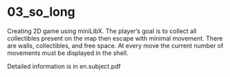 # 03_so_long

Creating 2D game using miniLibX.
The player’s goal is to collect all collectibles present on the map then escape with minimal movement.
There are walls, collectibles, and free space. At every move the current number of movements must be displayed in the shell.

Detailed information is in en.subject.pdf
